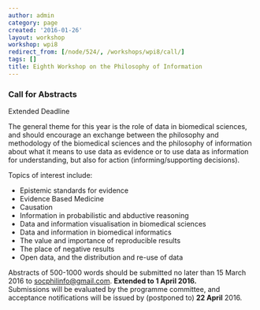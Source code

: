 ```yaml
---
author: admin
category: page
created: '2016-01-26'
layout: workshop
workshop: wpi8
redirect_from: [/node/524/, /workshops/wpi8/call/]
tags: []
title: Eighth Workshop on the Philosophy of Information
---
```

### Call for Abstracts

Extended Deadline

The general theme for this year is the role of data in biomedical sciences,
and should encourage an exchange between the philosophy and methodology of the
biomedical sciences and the philosophy of information about what it means to
use data as evidence or to use data as information for understanding, but also
for action (informing/supporting decisions).

Topics of interest include:

  * Epistemic standards for evidence
  * Evidence Based Medicine
  * Causation
  * Information in probabilistic and abductive reasoning
  * Data and information visualisation in biomedical sciences
  * Data and information in biomedical informatics
  * The value and importance of reproducible results
  * The place of negative results
  * Open data, and the distribution and re-use of data

Abstracts of 500-1000 words should be submitted no later than 15 March 2016 to
[socphilinfo@gmail.com](mailto:socphilinfo@gmail.com). **Extended to 1 April
2016.**  
Submissions will be evaluated by the programme committee, and acceptance
notifications will be issued by (postponed to)  **22 April** 2016.

